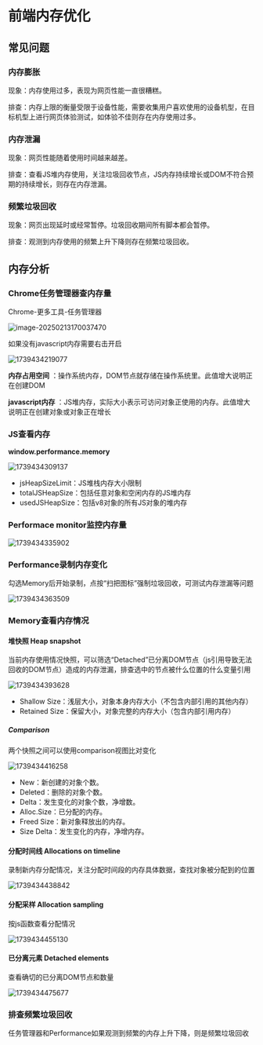 # 前端内存优化

## 常见问题

### 内存膨胀

现象：内存使用过多，表现为网页性能一直很糟糕。

排查：内存上限的衡量受限于设备性能，需要收集用户喜欢使用的设备机型，在目标机型上进行网页体验测试，如体验不佳则存在内存使用过多。

### 内存泄漏

现象：网页性能随着使用时间越来越差。

排查：查看JS堆内存使用，关注垃圾回收节点，JS内存持续增长或DOM不符合预期的持续增长，则存在内存泄漏。

### 频繁垃圾回收

现象：网页出现延时或经常暂停。垃圾回收期间所有脚本都会暂停。

排查：观测到内存使用的频繁上升下降则存在频繁垃圾回收。

## 内存分析

### Chrome任务管理器查内存量

Chrome-更多工具-任务管理器

![image-20250213170037470](https://image.antoncook.xyz/picGo/image-20250213170037470.png)

如果没有javascript内存需要右击开启

![1739434219077](https://image.antoncook.xyz/picGo/1739434219077.jpg)

 **内存占用空间** ：操作系统内存，DOM节点就存储在操作系统里。此值增大说明正在创建DOM

 **javascript内存** ：JS堆内存，实际大小表示可访问对象正使用的内存。此值增大说明正在创建对象或对象正在增长

### JS查看内存

**window.performance.memory**

![1739434309137](https://image.antoncook.xyz/picGo/1739434309137.jpg)

* jsHeapSizeLimit：JS堆栈内存大小限制
* totalJSHeapSize：包括任意对象和空闲内存的JS堆内存
* usedJSHeapSize：包括v8对象的所有JS对象的堆内存

### Performace monitor监控内存量

![1739434335902](https://image.antoncook.xyz/picGo/1739434335902.jpg)

### Performance录制内存变化

勾选Memory后开始录制，点按“扫把图标”强制垃圾回收，可测试内存泄漏等问题

![1739434363509](https://image.antoncook.xyz/picGo/1739434363509.jpg)

### Memory查看内存情况

#### 堆快照 Heap snapshot

当前内存使用情况快照，可以筛选“Detached”已分离DOM节点（js引用导致无法回收的DOM节点）造成的内存泄漏，排查选中的节点被什么位置的什么变量引用

![1739434393628](https://image.antoncook.xyz/picGo/1739434393628.jpg)

* Shallow Size：浅层大小，对象本身内存大小（不包含内部引用的其他内存）
* Retained Size：保留大小，对象完整的内存大小（包含内部引用内存）

##### Comparison

两个快照之间可以使用comparison视图比对变化

![1739434416258](https://image.antoncook.xyz/picGo/1739434416258.jpg)

* New：新创建的对象个数。
* Deleted：删除的对象个数。
* Delta：发生变化的对象个数，净增数。
* Alloc.Size：已分配的内存。
* Freed Size：新对象释放出的内存。
* Size Delta：发生变化的内存，净增内存。

#### 分配时间线 Allocations on timeline

录制新内存分配情况，关注分配时间段的内存具体数据，查找对象被分配到的位置

![1739434438842](https://image.antoncook.xyz/picGo/1739434438842.jpg)

#### 分配采样 Allocation sampling

按js函数查看分配情况

![1739434455130](https://image.antoncook.xyz/picGo/1739434455130.jpg)

#### 已分离元素 Detached elements

查看确切的已分离DOM节点和数量

![1739434475677](https://image.antoncook.xyz/picGo/1739434475677.jpg)

### 排查频繁垃圾回收

任务管理器和Performance如果观测到频繁的内存上升下降，则是频繁垃圾回收